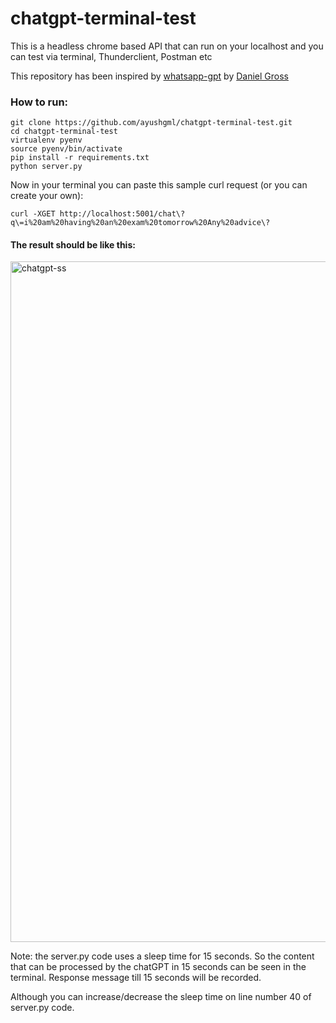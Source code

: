 # chatgpt-terminal-test
This is a headless chrome based API that can run on your localhost and you can test via terminal, Thunderclient, Postman etc

This repository has been inspired by <a href="https://github.com/danielgross/whatsapp-gpt">whatsapp-gpt</a> by <a href="https://github.com/danielgross">Daniel Gross</a>

<h3>How to run:</h3>

```
git clone https://github.com/ayushgml/chatgpt-terminal-test.git
cd chatgpt-terminal-test
virtualenv pyenv
source pyenv/bin/activate
pip install -r requirements.txt
python server.py
```

Now in your terminal you can paste this sample curl request (or you can create your own):
```
curl -XGET http://localhost:5001/chat\?q\=i%20am%20having%20an%20exam%20tomorrow%20Any%20advice\?
```

<h4>The result should be like this:</h4>
<img width="1089" alt="chatgpt-ss" src="">

Note: the server.py code uses a sleep time for 15 seconds. So the content that can be processed by the chatGPT in 15 seconds can be seen in the terminal. Response message till 15 seconds will be recorded.

Although you can increase/decrease the sleep time on line number 40 of server.py code.
